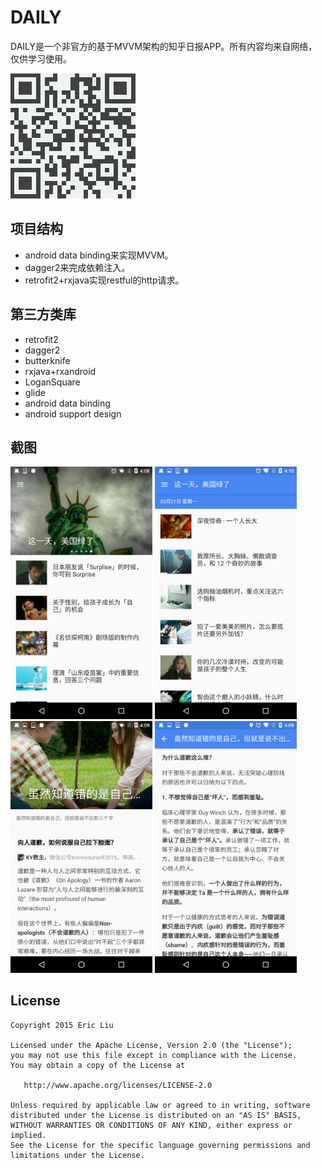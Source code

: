 DAILY
==============================================
DAILY是一个非官方的基于MVVM架构的知乎日报APP。所有内容均来自网络，仅供学习使用。

[![Get it on Google Play](art/download.png)][1]

## 项目结构
 * android data binding来实现MVVM。
 * dagger2来完成依赖注入。
 * retrofit2+rxjava实现restful的http请求。

## 第三方类库
* retrofit2
* dagger2
* butterknife
* rxjava+rxandroid
* LoganSquare
* glide
* android data binding
* android support design

## 截图
<img src="art/1.png" width="45%"/>
<img src="art/2.png" width="45%"/>

<img src="art/3.png" width="45%"/>
<img src="art/4.png" width="45%"/>

## License

    Copyright 2015 Eric Liu

    Licensed under the Apache License, Version 2.0 (the "License");
    you may not use this file except in compliance with the License.
    You may obtain a copy of the License at

       http://www.apache.org/licenses/LICENSE-2.0

    Unless required by applicable law or agreed to in writing, software
    distributed under the License is distributed on an "AS IS" BASIS,
    WITHOUT WARRANTIES OR CONDITIONS OF ANY KIND, either express or implied.
    See the License for the specific language governing permissions and
    limitations under the License.


[1]:http://fir.im/idaily
